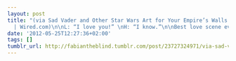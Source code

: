 ```yaml
---
layout: post
title: "(via Sad Vader and Other Star Wars Art for Your Empire’s Walls | Wired Design
  | Wired.com)\n\nL: “I love you!” \nH: “I know.”\n\nBest love scene ever."
date: '2012-05-25T12:27:36+02:00'
tags: []
tumblr_url: http://fabiantheblind.tumblr.com/post/23727324971/via-sad-vader-and-other-star-wars-art-for-your
---
```

